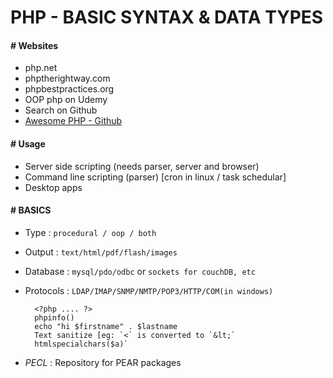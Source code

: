 # PHP - BASIC SYNTAX & DATA TYPES

#### # Websites

- php.net
- phptherightway.com
- phpbestpractices.org
- OOP php on Udemy
- Search on Github
- [Awesome PHP - Github](https://github.com/ziadoz/awesome-php)

#### # Usage

- Server side scripting (needs parser, server and browser)
- Command line scripting (parser) [cron in linux / task schedular]
- Desktop apps

#### # BASICS

- Type : `procedural / oop / both`
- Output : `text/html/pdf/flash/images`
- Database : `mysql/pdo/odbc` or `sockets for couchDB, etc`
- Protocols : `LDAP/IMAP/SNMP/NMTP/POP3/HTTP/COM(in windows)`

        <?php .... ?>
        phpinfo()
        echo "hi $firstname" . $lastname
        Text sanitize [eg: `<` is converted to `&lt;`
        htmlspecialchars($a)`

- *PECL* : Repository for PEAR packages
































